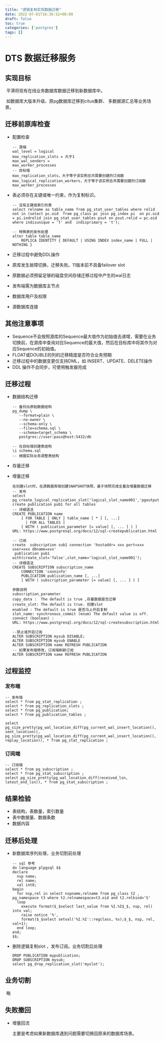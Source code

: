 ```yaml
---
title: "逻辑复制实现数据迁移"
date: 2022-07-01T16:36:52+08:00
draft: false
toc: true
categories: ['postgres']
tags: []
---
```


# DTS 数据迁移服务

## 实现目标

​		平滑将现有在线业务数据库数据迁移到新数据库中。

​		 如数据库大版本升级、原pg数据库迁移到citus集群、 多数据源汇总等业务场景。

## 迁移前原库检查

- 配置检查

  ```
  -- 源端
  wal_level = logical
  max_replication_slots = 大于1 
  max_wal_senders = 
  max_worker_processes 
  -- 目标端
  max_replication_slots，大于等于该实例总共需要创建的订阅数
  max_logical_replication_workers，大于等于该实例总共需要创建的订阅数
  max_worker_processes
  ```

- 表必须存在主键或唯一约束，作为复制标识。

   ```
  -- 没有主键或索引的表
  select relname as table_name from pg_stat_user_tables where relid not in (select pc.oid  from pg_class pc join pg_index pi  on pc.oid = pi.indrelid join pg_stat_user_tables psut on psut.relid = pc.oid  where indisunique = 't' and  indisprimary = 't');
   ```

  ```
  -- 特殊表的发布处理
  alter table table_name
      REPLICA IDENTITY { DEFAULT | USING INDEX index_name | FULL | NOTHING }
  ```

- 迁移过程中避免DDL操作

- 原库发生故障切换，迁移失败。11版本前不具备failover slot

- 原数据必须预留足够的磁盘空间存储迁移过程中产生的wal日志

- 发布端需为数据库主节点

- 数据库用户及权限

- 源数据库连接

## 其他注意事项

- Sequence不会按照源库的Sequence最大值作为初始值去递增，需要在业务切换前，在源库中查询对应Sequence的最大值，然后在目标库中将其作为对应Sequence的初始值。
- FLOAT或DOUBLE的列的迁移精度是否符合业务预期
- 迁移过程中的数据变更仅支持DML，如 INSERT、UPDATE、DELETE操作
- DDL 操作不会同步，可使用触发器完成

## 迁移过程

- 数据结构迁移

  ```
  -- 备份出原始数据结构
  pg_dump \
     --format=plain \
     --no-owner \
     --schema-only \
     --file=schema.sql \
     --schema=target_schema \
     postgres://user:pass@host:5432/db
  
  -- 在目标端创建表结构
  \i schema.sql
  -- 根据实际业务调整表结构
  
  ```

- 存量迁移

- 增量迁移

  ```
  在创建slot时，在源数据库端创建SNAPSHOT快照，基于快照完成全量及增量数据迁移
  -- 发布
  select pg_create_logical_replication_slot('logical_slot_name001','pgoutput');
  create publication pub1 for all tables
  -- 详细语法
  CREATE PUBLICATION name
      [ FOR TABLE [ ONLY ] table_name [ * ] [, ...]
        | FOR ALL TABLES ]
      [ WITH ( publication_parameter [= value] [, ... ] ) ]
  URL: https://www.postgresql.org/docs/12/sql-createpublication.html
  
  -- 订阅
  create  subscription sub1 connection 'hostaddr= xxx port=xxx user=xxx dbname=xxx' 
   publication pub1 with(create_slot='false',slot_name='logical_slot_name001'); 
  -- 详细语法
  CREATE SUBSCRIPTION subscription_name
      CONNECTION 'conninfo'
      PUBLICATION publication_name [, ...]
      [ WITH ( subscription_parameter [= value] [, ... ] ) ]
  
  参数说明
  subscription_parameter
  copy_data :  The default is true ,存量数据是否迁移
  create_slot: The default is true. 创建slot
  enabled : The default is true 是否马上开启复制
  slot_name: synchronous_commit (enum) The default value is off.
  connect (boolean) : 
  URL: https://www.postgresql.org/docs/12/sql-createsubscription.html
  
  --禁止或开启订阅
  ALTER SUBSCRIPTION mysub DISABLE;
  ALTER SUBSCRIPTION mysub ENABLE
  ALTER SUBSCRIPTION name REFRESH PUBLICATION 
  -- 如果发布端修改，订阅端刷新订阅
  ALTER SUBSCRIPTION name REFRESH PUBLICATION 
  ```



## 过程监控

### 发布端

```
-- 发布端
select * from pg_stat_replication ;
select * from pg_replication_slots ;
select * from pg_publication;
select * from pg_publication_tables ;

select pg_size_pretty(pg_wal_location_diff(pg_current_wal_insert_location(), sent_location)), pg_size_pretty(pg_wal_location_diff(pg_current_wal_insert_location(), replay_location)), * from pg_stat_replication ;

```

### 订阅端

```
-- 订阅端
select * from pg_subscription ;
select * from pg_stat_subscription ;
select pg_size_pretty(pg_wal_location_diff(received_lsn, latest_end_lsn)), * from pg_stat_subscription ;
```

## 结果检验

- 表结构，表数量，索引数量
- 表中数据量、数据条数
- 数据内容

## 迁移后处理

- 新数据库序列处理，业务切割前处理

  ```
  -- sql 参考
  do language plpgsql $$
  declare
    nsp name;
    rel name;
    val int8;
  begin
    for nsp,rel in select nspname,relname from pg_class t2 , pg_namespace t3 where t2.relnamespace=t3.oid and t2.relkind='S'
    loop
      execute format($_$select last_value from %I.%I$_$, nsp, rel) into val;
      raise notice '%',
      format($_$select setval('%I.%I'::regclass, %s);$_$, nsp, rel, val+1);
    end loop;
  end;
  $$;
  ```

- 删除逻辑复制slot ，发布订阅。业务切割后处理

  ```
  DROP PUBLICATION mypublication;
  DROP SUBSCRIPTION mysub;
  select pg_drop_replication_slot('myslot');
  ```

## 业务切割

​	略

## 失败撤回

- 增量回流 

  主要是考虑如果新数据库遇到问题需要切换回原来的数据库场景。
